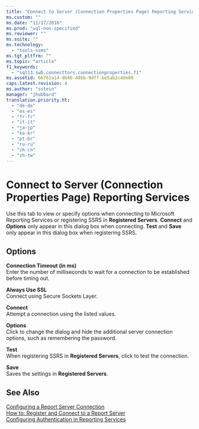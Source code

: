 ```yaml
---
title: "Connect to Server (Connection Properties Page) Reporting Services | Microsoft Docs"
ms.custom: ""
ms.date: "11/17/2016"
ms.prod: "sql-non-specified"
ms.reviewer: ""
ms.suite: ""
ms.technology: 
  - "tools-ssms"
ms.tgt_pltfrm: ""
ms.topic: "article"
f1_keywords: 
  - "sql13.swb.connecttors.connectionproperties.f1"
ms.assetid: 66761a14-d646-44bb-9dff-be5ab2c40e88
caps.latest.revision: 4
ms.author: "sstein"
manager: "jhubbard"
translation.priority.ht: 
  - "de-de"
  - "es-es"
  - "fr-fr"
  - "it-it"
  - "ja-jp"
  - "ko-kr"
  - "pt-br"
  - "ru-ru"
  - "zh-cn"
  - "zh-tw"
---
```

# Connect to Server (Connection Properties Page) Reporting Services
Use this tab to view or specify options when connecting to Microsoft Reporting Services or registering SSRS in **Registered Servers**. **Connect** and **Options** only appear in this dialog box when connecting. **Test** and **Save** only appear in this dialog box when registering SSRS.  
  
## Options  
**Connection Timeout (in ms)**  
Enter the number of milliseconds to wait for a connection to be established before timing out.  
  
**Always Use SSL**  
Connect using Secure Sockets Layer.  
  
**Connect**  
Attempt a connection using the listed values.  
  
**Options**  
Click to change the dialog and hide the additional server connection options, such as remembering the password.  
  
**Test**  
When registering SSRS in **Registered Servers**, click to test the connection.  
  
**Save**  
Saves the settings in **Registered Servers**.  
  
## See Also  
[Configuring a Report Server Connection](http://msdn.microsoft.com/en-us/9759a9fb-35e9-4215-969b-a9f1fea18487)  
[How to: Register and Connect to a Report Server](http://msdn.microsoft.com/en-us/c875ff87-ee7d-443a-a702-bdb4b6c27c6e)  
[Configuring Authentication in Reporting Services](http://msdn.microsoft.com/en-us/753c2542-0e97-4d8f-a5dd-4b07a5cd10ab)  
  
